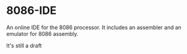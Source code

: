 # 8086-IDE
An online IDE for the 8086 processor. It includes an assembler and an emulator for 8086 assembly.


It's still a draft
